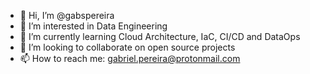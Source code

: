 - 👋 Hi, I’m @gabspereira
- 👀 I’m interested in Data Engineering
- 🌱 I’m currently learning Cloud Architecture, IaC, CI/CD and DataOps
- 💞️ I’m looking to collaborate on open source projects
- 📫 How to reach me: gabriel.pereira@protonmail.com

<!---
gabspereira/gabspereira is a ✨ special ✨ repository because its `README.md` (this file) appears on your GitHub profile.
You can click the Preview link to take a look at your changes.
--->
